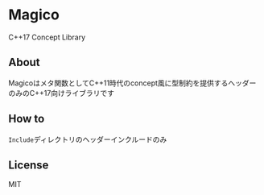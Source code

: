 # Magico
C++17 Concept Library
## About

Magicoはメタ関数としてC++11時代のconcept風に型制約を提供するヘッダーのみのC++17向けライブラリです


## How to
`Include`ディレクトリのヘッダーインクルードのみ

## License
MIT